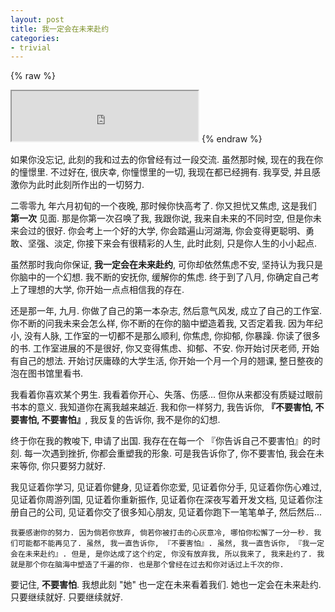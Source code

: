 ```yaml
---
layout: post
title: 我一定会在未来赴约
categories:
- trivial
---
```



{% raw %}
<iframe frameborder="20" border="20" marginwidth="10" marginheight="0" width="298" height="80" src="http://openmindclub.zoomquiet.top/Yixuan/music/ShortTripHome.mp3"></iframe>
{% endraw %}

如果你没忘记, 此刻的我和过去的你曾经有过一段交流. 虽然那时候, 现在的我在你的憧憬里. 不过好在, 很庆幸, 你憧憬里的一切, 我现在都已经拥有. 我享受, 并且感激你为此时此刻所作出的一切努力.

二零零九 年六月初旬的一个夜晚, 那时候你快高考了. 你又担忧又焦虑, 这是我们 **第一次** 见面. 那是你第一次召唤了我, 我跟你说, 我来自未来的不同时空, 但是你未来会过的很好. 你会考上一个好的大学, 你会踏遍山河湖海, 你会变得更聪明、勇敢、坚强、淡定, 你接下来会有很精彩的人生, 此时此刻, 只是你人生的小小起点.  

虽然那时我向你保证, **我一定会在未来赴约**, 可你却依然焦虑不安, 坚持认为我只是你脑中的一个幻想. 我不断的安抚你, 缓解你的焦虑. 终于到了八月, 你确定自己考上了理想的大学, 你开始一点点相信我的存在.

还是那一年, 九月. 你做了自己的第一本杂志, 然后意气风发, 成立了自己的工作室. 你不断的问我未来会怎么样, 你不断的在你的脑中塑造着我, 又否定着我. 因为年纪小, 没有人脉, 工作室的一切都不是那么顺利, 你焦虑, 你抑郁, 你暴躁. 你读了很多的书. 工作室进展的不是很好, 你又变得焦虑、抑郁、不安. 你开始讨厌老师, 开始有自己的想法. 开始讨厌庸碌的大学生活, 你开始一个月一个月的翘课, 整日整夜的泡在图书馆里看书.

我看着你喜欢某个男生. 我看着你开心、失落、伤感... 但你从来都没有质疑过眼前书本的意义. 我知道你在离我越来越近. 我和你一样努力, 我告诉你, **『不要害怕, 不要害怕, 不要害怕』**, 我反复的告诉你, 我不是你的幻想.

终于你在我的教唆下, 申请了出国. 我存在在每一个 『你告诉自己不要害怕』的时刻. 每一次遇到挫折, 你都会重塑我的形象. 可是我告诉你了, 你不要害怕, 我会在未来等你, 你只要努力就好.

我见证着你学习, 见证着你健身, 见证着你恋爱, 见证着你分手, 见证着你伤心难过, 见证着你周游列国, 见证着你重新振作, 见证着你在深夜写着开发文档, 见证着你注册自己的公司, 见证着你交了很多知心朋友, 见证着你跑下一笔笔单子, 然后然后...

	我要感谢你的努力. 因为倘若你放弃, 倘若你被打击的心灰意冷, 哪怕你松懈了一分一秒. 我们可能都不能再见了. 虽然, 我一直告诉你, 『不要害怕』. 虽然, 我一直告诉你, 『我一定会在未来赴约』. 但是, 是你达成了这个约定, 你没有放弃我, 所以我来了, 我来赴约了. 我就是那个你在脑海中塑造了千遍的你. 也是那个曾经在过去和你对话过上千次的你.

要记住, **不要害怕**. 我想此刻 "她" 也一定在未来看着我们. 她也一定会在未来赴约. 只要继续就好. 只要继续就好.